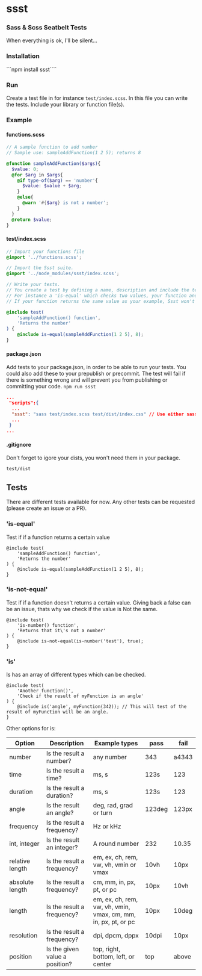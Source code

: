 # ssst
### Sass & Scss Seatbelt Tests

When everything is ok, I'll be silent...



### Installation

```npm install ssst````

### Run

Create a test file in for instance `test/index.scss`. In this file you can write the tests. Include your library or function file(s). 


### Example

#### functions.scss

```scss
// A sample function to add number
// Sample use: sampleAddFunction(1 2 5); returns 8

@function sampleAddFunction($args){
  $value: 0;
  @for $arg in $args{
    @if type-of($arg) == 'number'{
      $value: $value + $arg;
    }
    @else{
      @warn '#{$arg} is not a number';
    }
  }
  @return $value;
}
```

#### test/index.scss

```scss
// Import your functions file
@import '../functions.scss';

// Import the Ssst suite.
@import '../node_modules/ssst/index.scss';

// Write your tests.
// You create a test by defining a name, description and include the tests in the @content.
// For instance a 'is-equal' which checks two values, your function and the value it should return. 
// If your function returns the same value as your example, Ssst won't do anything. If not, Ssst will let you know whats wrong and pass a warning.

@include test(
	'sampleAddFunction() function',
	'Returns the number'
) {
	@include is-equal(sampleAddFunction(1 2 5), 8);
}  
```

#### package.json

Add tests to your package.json, in order to be able to run your tests. You could also add these to your 
prepublish or precommit. The test will fail if there is something wrong and will prevent you from publishing or committing your code. `npm run ssst`

```json
...
 "scripts":{
  ...
  "ssst": "sass test/index.scss test/dist/index.css" // Use either sass or node-sass 
  ...
 }
...
```

#### .gitignore

Don't forget to igore your dists, you won't need them in your package.

```
test/dist
```


## Tests

There are different tests available for now. Any other tests can be requested (please create an issue or a PR). 

### 'is-equal'

Test if if a function returns a certain value

```
@include test(
	'sampleAddFunction() function',
	'Returns the number'
) {
	@include is-equal(sampleAddFunction(1 2 5), 8);
}  
```

### 'is-not-equal'

Test if if a function doesn't returns a certain value. Giving back a false can be an issue, thats why we check if the value is Not the same. 

```
@include test(
	'is-number() function',
	'Returns that it\'s not a number'
) {
	@include is-not-equal(is-number('test'), true);
}  
```

### 'is'

Is has an array of different types which can be checked. 

```
@include test(
	'Another function()',
	'Check if the result of myFunction is an angle'
) {
	@include is('angle', myFunction(342)); // This will test of the result of myFunction will be an angle.
} 

```

Other options for is:

| Option          | Description                    | Example types                                                  | pass   | fail  |
| --------------- | ------------------------------ | -------------------------------------------------------------- | ------ | ----- |
| number          | Is the result a number?        | any number                                                     | 343    | a4343 |
| time            | Is the result a time?          | ms, s                                                          | 123s   | 123   |
| duration        | Is the result a duration?      | ms, s                                                          | 123s   | 123   |
| angle           | Is the result an angle?        | deg, rad, grad or turn                                         | 123deg | 123px |
| frequency       | Is the result a frequency?     | Hz or kHz                                                      |        |       |
| int, integer    | Is the result an integer?      | A round number                                                 | 232    | 10.35 |
| relative length | Is the result a frequency?     | em, ex, ch, rem, vw, vh, vmin or vmax                          | 10vh   | 10px  |
| absolute length | Is the result a frequency?     | cm, mm, in, px, pt, or pc                                      | 10px   | 10vh  |
| length          | Is the result a frequency?     | em, ex, ch, rem, vw, vh, vmin, vmax, cm, mm, in, px, pt, or pc | 10px   | 10deg |
| resolution      | Is the result a frequency?     | dpi, dpcm, dppx                                                | 10dpi  | 10px  |
| position        | Is the given value a position? | top, right, bottom, left, or center                            | top    | above |





